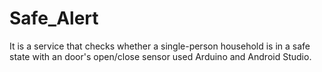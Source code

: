 # Safe_Alert
It is a service that checks whether a single-person household is in a safe state with an door's open/close sensor used Arduino and Android Studio.
